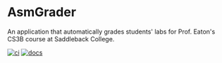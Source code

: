 # AsmGrader

An application that automatically grades students' labs for Prof. Eaton's CS3B course at Saddleback College.

[![ci](https://github.com/Terracom12/asmgrader/actions/workflows/ci.yml/badge.svg)](https://github.com/Terracom12/asmgrader/actions/workflows/ci.yml)
[![docs](https://github.com/Terracom12/asmgrader/actions/workflows/docs.yml/badge.svg)](https://github.com/Terracom12/asmgrader/actions/workflows/docs.yml)
